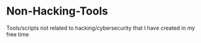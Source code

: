 # Non-Hacking-Tools
Tools/scripts not related to hacking/cybersecurity that I have created in my free time
